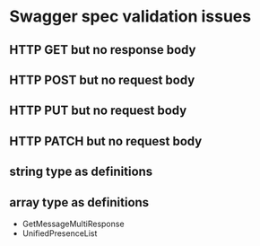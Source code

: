 # Swagger spec validation issues

## HTTP GET but no response body


## HTTP POST but no request body


## HTTP PUT but no request body


## HTTP PATCH but no request body


## string type as definitions


## array type as definitions

- GetMessageMultiResponse
- UnifiedPresenceList